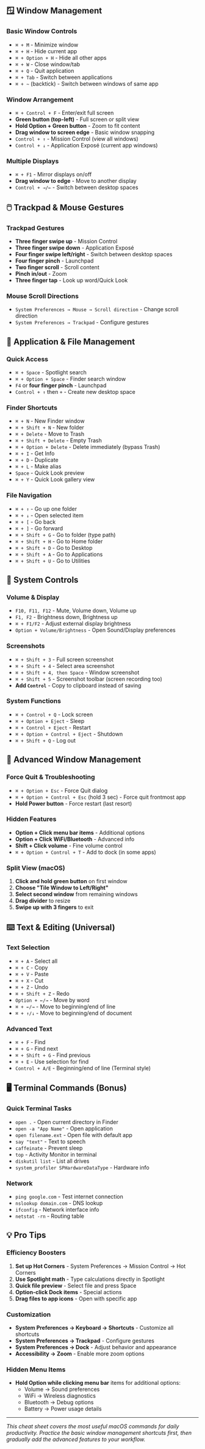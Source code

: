 ## 🪟 Window Management

### Basic Window Controls

- `⌘ + M` - Minimize window
- `⌘ + H` - Hide current app
- `⌘ + Option + H` - Hide all other apps
- `⌘ + W` - Close window/tab
- `⌘ + Q` - Quit application
- `⌘ + Tab` - Switch between applications
- `⌘ + ~` (backtick) - Switch between windows of same app

### Window Arrangement

- `⌘ + Control + F` - Enter/exit full screen
- **Green button (top-left)** - Full screen or split view
- **Hold Option + Green button** - Zoom to fit content
- **Drag window to screen edge** - Basic window snapping
- `Control + ↑` - Mission Control (view all windows)
- `Control + ↓` - Application Exposé (current app windows)

### Multiple Displays

- `⌘ + F1` - Mirror displays on/off
- **Drag window to edge** - Move to another display
- `Control + →/←` - Switch between desktop spaces

## 🖱️ Trackpad & Mouse Gestures

### Trackpad Gestures

- **Three finger swipe up** - Mission Control
- **Three finger swipe down** - Application Exposé
- **Four finger swipe left/right** - Switch between desktop spaces
- **Four finger pinch** - Launchpad
- **Two finger scroll** - Scroll content
- **Pinch in/out** - Zoom
- **Three finger tap** - Look up word/Quick Look

### Mouse Scroll Directions

- `System Preferences → Mouse → Scroll direction` - Change scroll direction
- `System Preferences → Trackpad` - Configure gestures

## 🚀 Application & File Management

### Quick Access

- `⌘ + Space` - Spotlight search
- `⌘ + Option + Space` - Finder search window
- `F4` or **four finger pinch** - Launchpad
- `Control + ↑` then `+` - Create new desktop space

### Finder Shortcuts

- `⌘ + N` - New Finder window
- `⌘ + Shift + N` - New folder
- `⌘ + Delete` - Move to Trash
- `⌘ + Shift + Delete` - Empty Trash
- `⌘ + Option + Delete` - Delete immediately (bypass Trash)
- `⌘ + I` - Get Info
- `⌘ + D` - Duplicate
- `⌘ + L` - Make alias
- `Space` - Quick Look preview
- `⌘ + Y` - Quick Look gallery view

### File Navigation

- `⌘ + ↑` - Go up one folder
- `⌘ + ↓` - Open selected item
- `⌘ + [` - Go back
- `⌘ + ]` - Go forward
- `⌘ + Shift + G` - Go to folder (type path)
- `⌘ + Shift + H` - Go to Home folder
- `⌘ + Shift + D` - Go to Desktop
- `⌘ + Shift + A` - Go to Applications
- `⌘ + Shift + U` - Go to Utilities

## 📱 System Controls

### Volume & Display

- `F10, F11, F12` - Mute, Volume down, Volume up
- `F1, F2` - Brightness down, Brightness up
- `⌘ + F1/F2` - Adjust external display brightness
- `Option + Volume/Brightness` - Open Sound/Display preferences

### Screenshots

- `⌘ + Shift + 3` - Full screen screenshot
- `⌘ + Shift + 4` - Select area screenshot
- `⌘ + Shift + 4, then Space` - Window screenshot
- `⌘ + Shift + 5` - Screenshot toolbar (screen recording too)
- **Add `Control`** - Copy to clipboard instead of saving

### System Functions

- `⌘ + Control + Q` - Lock screen
- `⌘ + Option + Eject` - Sleep
- `⌘ + Control + Eject` - Restart
- `⌘ + Option + Control + Eject` - Shutdown
- `⌘ + Shift + Q` - Log out

## 🔧 Advanced Window Management

### Force Quit & Troubleshooting

- `⌘ + Option + Esc` - Force Quit dialog
- `⌘ + Option + Control + Esc` (hold 3 sec) - Force quit frontmost app
- **Hold Power button** - Force restart (last resort)

### Hidden Features

- **Option + Click menu bar items** - Additional options
- **Option + Click WiFi/Bluetooth** - Advanced info
- **Shift + Click volume** - Fine volume control
- `⌘ + Option + Control + T` - Add to dock (in some apps)

### Split View (macOS)

1. **Click and hold green button** on first window
2. **Choose "Tile Window to Left/Right"**
3. **Select second window** from remaining windows
4. **Drag divider** to resize
5. **Swipe up with 3 fingers** to exit

## ⌨️ Text & Editing (Universal)

### Text Selection

- `⌘ + A` - Select all
- `⌘ + C` - Copy
- `⌘ + V` - Paste
- `⌘ + X` - Cut
- `⌘ + Z` - Undo
- `⌘ + Shift + Z` - Redo
- `Option + ←/→` - Move by word
- `⌘ + ←/→` - Move to beginning/end of line
- `⌘ + ↑/↓` - Move to beginning/end of document

### Advanced Text

- `⌘ + F` - Find
- `⌘ + G` - Find next
- `⌘ + Shift + G` - Find previous
- `⌘ + E` - Use selection for find
- `Control + A/E` - Beginning/end of line (Terminal style)

## 🖥️ Terminal Commands (Bonus)

### Quick Terminal Tasks

- `open .` - Open current directory in Finder
- `open -a "App Name"` - Open application
- `open filename.ext` - Open file with default app
- `say "text"` - Text to speech
- `caffeinate` - Prevent sleep
- `top` - Activity Monitor in terminal
- `diskutil list` - List all drives
- `system_profiler SPHardwareDataType` - Hardware info

### Network

- `ping google.com` - Test internet connection
- `nslookup domain.com` - DNS lookup
- `ifconfig` - Network interface info
- `netstat -rn` - Routing table

## 💡 Pro Tips

### Efficiency Boosters

1. **Set up Hot Corners** - System Preferences → Mission Control → Hot Corners
2. **Use Spotlight math** - Type calculations directly in Spotlight
3. **Quick file preview** - Select file and press Space
4. **Option-click Dock items** - Special actions
5. **Drag files to app icons** - Open with specific app

### Customization

- **System Preferences → Keyboard → Shortcuts** - Customize all shortcuts
- **System Preferences → Trackpad** - Configure gestures
- **System Preferences → Dock** - Adjust behavior and appearance
- **Accessibility → Zoom** - Enable more zoom options

### Hidden Menu Items

- **Hold Option while clicking menu bar** items for additional options:
    - Volume → Sound preferences
    - WiFi → Wireless diagnostics
    - Bluetooth → Debug options
    - Battery → Power usage details

---

_This cheat sheet covers the most useful macOS commands for daily productivity. Practice the basic window management shortcuts first, then gradually add the advanced features to your workflow._